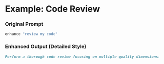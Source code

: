 # Example: Code Review

### Original Prompt

```bash
enhance "review my code"
```

### Enhanced Output (Detailed Style)

```markdown
Perform a thorough code review focusing on multiple quality dimensions: functionality correctness, code organization and architecture, performance implications, security vulnerabilities, maintainability and readability, adherence to best practices and coding standards, error handling robustness, test coverage adequacy, and documentation completeness. Provide specific, actionable feedback with code examples, suggest refactoring opportunities, identify potential bugs or edge cases, and recommend improvements that enhance both immediate functionality and long-term maintainability.
```
